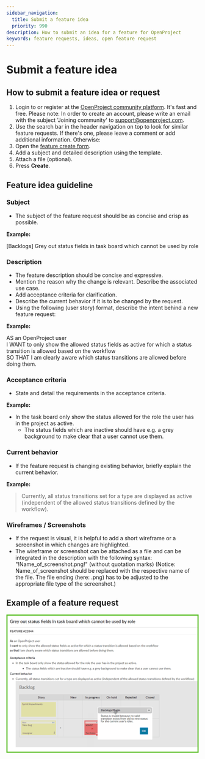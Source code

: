 ```yaml
---
sidebar_navigation:
  title: Submit a feature idea
  priority: 990
description: How to submit an idea for a feature for OpenProject
keywords: feature requests, ideas, open feature request
---
```

# Submit a feature idea

## How to submit a feature idea or request

1. Login to or register at the [OpenProject community platform](https://community.openproject.org/). It's fast and free. Please note: In order to create an account, please write an email with the subject 'Joining community' to [support@openproject.com](mailto:support@openproject.com).
2. Use the search bar in the header navigation on top to look for similar feature requests. If there's one, please leave a comment or add additional information. Otherwise:
3. Open the [feature create form](https://community.openproject.org/projects/openproject/work_packages/new?type=6).
4. Add a subject and detailed description using the template.
5. Attach a file (optional).
7. Press **Create**.

## Feature idea guideline

### Subject

* The subject of the feature request should be as concise and crisp as possible.

**Example:**

[Backlogs] Grey out status fields in task board which cannot be used by role

### Description

* The feature description should be concise and expressive.
* Mention the reason why the change is relevant. Describe the associated use case.
* Add acceptance criteria for clarification.
* Describe the current behavior if it is to be changed by the request.
* Using the following (user story) format, describe the intent behind a new feature request:

**Example:**

AS an OpenProject user  
I WANT to only show the allowed status fields as active for which a status transition is allowed based on the workflow  
SO THAT I am clearly aware which status transitions are allowed before doing them.

### Acceptance criteria

* State and detail the requirements in the acceptance criteria.

**Example:**

* In the task board only show the status allowed for the role the user has in the project as active.
  * The status fields which are inactive should have e.g. a grey background to make clear that a user cannot use them.

### Current behavior

* If the feature request is changing existing behavior, briefly explain the current behavior.

**Example:**

> Currently, all status transitions set for a type are displayed as active (independent of the allowed status transitions defined by the workflow).

### Wireframes / Screenshots

* If the request is visual, it is helpful to add a short wireframe or a screenshot in which changes are highlighted.
* The wireframe or screenshot can be attached as a file and can be integrated in the description with the following syntax: "!Name_of_screenshot.png!" (without quotation marks)
(Notice: Name_of_screenshot should be replaced with the respective name of the file. The file ending (here: .png) has to be adjusted to the appropriate file type of the screenshot.)

## Example of a feature request

![Feature Request](FeatureRequest.png "Feature Request")
